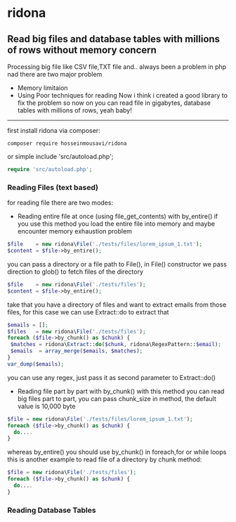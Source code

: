 # ridona
## Read big files and database tables with millions of rows without memory concern
Processing big file like CSV file,TXT file and.. always been a problem in php nad there are two major problem<br>
* Memory limitaion
* Using Poor techniques for reading 
Now i think i created a good library to fix the problem so now on you can read file in gigabytes, database tables with millions of rows, yeah baby!
---
first install ridona via composer:
```
composer require hosseinmousavi/ridona
```
or simple include 'src/autoload.php';
```php
require 'src/autoload.php';
```
### Reading Files (text based)
for reading file there are two modes: 
* Reading entire file at once (using file_get_contents) with by_entire()
  if you use this method you load the entire file into memory and maybe encounter memory exhaustion problem
  
 ```php
$file    = new ridona\File('./tests/files/lorem_ipsum_1.txt');
$content = $file->by_entire();
```
you can pass a directory or a file path to File(), in File() constructor we pass direction to glob() to fetch files of the directory
 ```php
$file    = new ridona\File('./tests/files');
$content = $file->by_entire();
```
take that you have a directory of files and want to extract emails from those files, for this case we can use Extract::do to extract that
 ```php
$emails = [];
$files   = new ridona\File('./tests/files');
foreach ($file->by_chunk() as $chunk) {
  $matches = ridona\Extract::do($chunk, ridona\RegexPattern::$email);
  $emails  = array_merge($emails, $matches);
}
var_dump($emails);
```
you can use any regex, just pass it as second parameter to Extract::do()

* Reading file part by part with by_chunk()
  with this method you can read big files part to part, you can pass chunk_size in method, the default value is 10,000 byte
```php
$file = new ridona\File('./tests/files/lorem_ipsum_1.txt');
foreach ($file->by_chunk() as $chunk) {
  do....
}
```
 whereas by_entire() you should use by_chunk() in foreach,for or while loops
 this is another example to read file of a directory by chunk method:
```php
$file = new ridona\File('./tests/files');
foreach ($file->by_chunk() as $chunk) {
  do....
}
```
### Reading Database Tables



